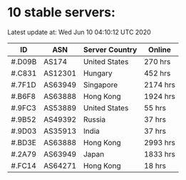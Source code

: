 # 10 stable servers:

Latest update at: Wed Jun 10 04:10:12 UTC 2020

| ID | ASN | Server Country | Online |
| -- | --- | -------------- | ------ |
| #.D09B | AS174 | United States | 270 hrs |
| #.C831 | AS12301 | Hungary | 452 hrs |
| #.7F1D | AS63949 | Singapore | 2174 hrs |
| #.B6F8 | AS63888 | Hong Kong | 1924 hrs |
| #.9FC3 | AS53889 | United States | 55 hrs |
| #.9B52 | AS49392 | Russia | 37 hrs |
| #.9D03 | AS35913 | India | 37 hrs |
| #.BD3E | AS63888 | Hong Kong | 2993 hrs |
| #.2A79 | AS63949 | Japan | 1833 hrs |
| #.FC14 | AS64271 | Hong Kong | 18 hrs |

